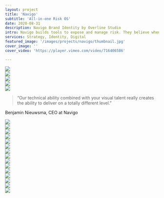 ```yaml
---
layout: project
title: 'Navigo'
subtitle: 'All-in-one Risk OS'
date: 2020-08-31
description: Navigo Brand Identity by Overline Studio
intro: Navigo builds tools to expose and manage risk. They believe when people see the danger they face, connect with others, and act in light of it, they’re able to map a better future. We work with Navigo in an ongoing capacity to design their visual identity, digital products, and public-facing website. 
services: Strategy, Identity, Digital
featured_image: '/images/projects/navigo/thumbnail.jpg'
cover_image: ''
cover_video: 'https://player.vimeo.com/video/716406586'

---
```


<div class="span-12 pt1 lg-pt2">
    <img src="{{ '/images/projects/navigo/strategy.jpg' | relative_url }}" />
</div>
<div class="span-12 pt1 lg-pt2">
    <img src="{{ '/images/projects/navigo/proverb.jpg' | relative_url }}" />
</div>

<div class="span-12 sm-span-6 pt1 lg-pt2">
     <img src="{{ '/images/projects/navigo/attributes.jpg' | relative_url }}" />
</div>
<div class="span-12 sm-span-6 sm-start-7 pt1 lg-pt2">
    <img src="{{ '/images/projects/navigo/motif.jpg' | relative_url }}" />
</div>

<div class="span-12 pt1 lg-pt2">
    <img src="{{ '/images/projects/navigo/logo.jpg' | relative_url }}" />
</div>

<div class="span-12 md-span-10 pb6 mb6 mt10">
    <blockquote><span>“</span>Our technical ability combined with your visual talent really creates the ability to deliver on a totally different level.”</blockquote>
    <p>Benjamin Nieuwsma, CEO at Navigo</p>
</div>

<div class="span-12 sm-span-6 pt1 lg-pt2">
     <img src="{{ '/images/projects/navigo/vest.jpg' | relative_url }}" />
</div>
<div class="span-12 sm-span-6 sm-start-7 pt1 lg-pt2">
    <img src="{{ '/images/projects/navigo/spy.jpg' | relative_url }}" />
</div>

<div class="span-12 pt1 lg-pt2">
    <img src="{{ '/images/projects/navigo/color.jpg' | relative_url }}" />
</div>

<div class="span-12 pt1 lg-pt2">
    <img src="{{ '/images/projects/navigo/typography.jpg' | relative_url }}" />
</div>

<div class="span-12 sm-span-6 pt1 lg-pt2">
     <img src="{{ '/images/projects/navigo/photography-1.jpg' | relative_url }}" />
</div>
<div class="span-12 sm-span-6 sm-start-7 pt1 lg-pt2">
    <img src="{{ '/images/projects/navigo/photography-2.jpg' | relative_url }}" />
</div>

<div class="span-12 pt1 lg-pt2">
    <img src="{{ '/images/projects/navigo/iconography.jpg' | relative_url }}" />
</div>

<div class="span-12 pt1 lg-pt2">
    <img src="{{ '/images/projects/navigo/website.jpg' | relative_url }}" />
</div>

<div class="span-12 pt1 lg-pt2">
    <img src="{{ '/images/projects/navigo/mockup.jpg' | relative_url }}" />
</div>

<div class="span-12 sm-span-6 pt1 lg-pt2">
     <img src="{{ '/images/projects/navigo/business-cards.jpg' | relative_url }}" />
</div>
<div class="span-12 sm-span-6 sm-start-7 pt1 lg-pt2">
    <img src="{{ '/images/projects/navigo/tote.jpg' | relative_url }}" />
</div>

<div class="span-12 pt1 lg-pt2">
    <img src="{{ '/images/projects/navigo/flags.jpg' | relative_url }}" />
</div>

<div class="span-12 pt1 lg-pt2">
    <img src="{{ '/images/projects/navigo/chat.jpg' | relative_url }}" />
</div>

<div class="span-12 pt1 lg-pt2">
    <img src="{{ '/images/projects/navigo/explore-countries.jpg' | relative_url }}" />
</div>

<div class="span-12 pt1 lg-pt2">
    <img src="{{ '/images/projects/navigo/country-impacts.jpg' | relative_url }}" />
</div>
